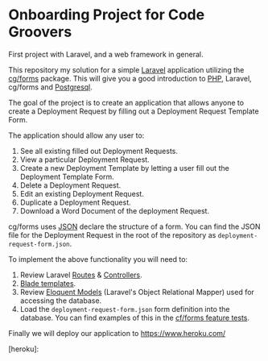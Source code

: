 # Onboarding Project for Code Groovers
First project with Laravel, and a web framework in general.

This repository my solution for a simple [Laravel](laravel) application utilizing the [cg/forms](cg-forms) package. This will give you a good introduction to [PHP](php), Laravel, cg/forms and [Postgresql](postgresql).

The goal of the project is to create an application that allows anyone to create a Deployment Request by filling out a Deployment Request Template Form. 

The application should allow any user to:

1. See all existing filled out Deployment Requests.
2. View a particular Deployment Request.
3. Create a new Deployment Template by letting a user fill out the Deployment Template Form.
4. Delete a Deployment Request. 
5. Edit an existing Deployment Request.
6. Duplicate a Deployment Request.
6. Download a Word Document of the deployment Request.

cg/forms uses [JSON](json) declare the structure of a form. You can find the JSON file for the Deployment Request in the root of the repository as `deployment-request-form.json`.

To implement the above functionality you will need to:

1. Review Laravel [Routes](laravel-routing) & [Controllers](laravel-controllers).
2. [Blade templates](blade-templates).
2. Review [Eloquent Models](laravel-orm) (Laravel's Object Relational Mapper) used for accessing the database.
3. Load the `deployment-request-form.json` form definition into the database. You can find examples of this in the [cf/forms feature tests](https://github.com/RHUL-CS-Projects/CG_Laravel_Forms/blob/v0.1/tests/Feature/Test_View_EditForm.php#L25).

Finally we will deploy our application to https://www.heroku.com/

[laravel]: https://laravel.com/docs/5.8
[cg-forms]:
[php]:
[postgresql]:
[json]:
[laravel-routing]: https://laravel.com/docs/5.8/routing#basic-routing
[laravel-controllers]: https://laravel.com/docs/5.8/controllers#defining-controllers
[blade-templates]: https://laravel.com/docs/5.8/blade
[laravel-orm]: https://laravel.com/docs/5.8/eloquent#retrieving-models
[heroku]:
